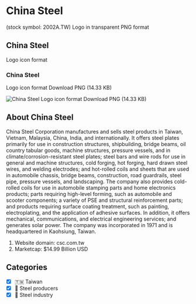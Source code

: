 # China Steel
 (stock symbol: 2002A.TW) Logo in transparent PNG format

## China Steel
 Logo icon format

### China Steel
 Logo icon format Download PNG (14.33 KB)

![China Steel
 Logo icon format Download PNG (14.33 KB)](/img/orig/2002A.TW-27ec4bb6.png)

## About China Steel


China Steel Corporation manufactures and sells steel products in Taiwan, Vietnam, Malaysia, China, India, and internationally. It offers steel plates primarily for use in construction structures, shipbuilding, bridge beams, oil country tabular goods, machine structures, pressure vessels, and in climate/corrosion-resistant steel plates; steel bars and wire rods for use in general and machine structures, cold forging, hot forging, hard drawn steel wires, and welding electrodes; and hot-rolled coils and sheets that are used in automobile chassis, bridge beams, construction, road guardrails, steel pipe, pressure vessels, and landscaping. The company also provides cold-rolled coils for use in automobile stamping parts and home electronics products; parts requiring high-level forming, such as automobile and scooter components; a variety of PSE and structural reinforcement parts; and products requiring surface coating treatment, such as painting, electroplating, and the application of adhesive surfaces. In addition, it offers mechanical, communications, and electrical engineering services; and generates solar power. The company was incorporated in 1971 and is headquartered in Kaohsiung, Taiwan.

1. Website domain: csc.com.tw
2. Marketcap: $14.99 Billion USD


## Categories
- [x] 🇹🇼 Taiwan
- [x] 🔩 Steel producers
- [x] 🔩 Steel industry
